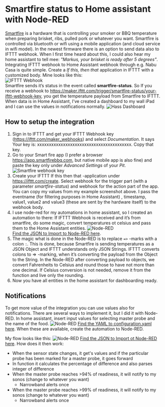 # Smartfire status to Home assistant with Node-RED

[Smartfire](https://smartfirebbq.com/) is a hardware that is controlling your smoker or BBQ temperature when preparing brisket, ribs, pulled pork or whatever you want. Smartfire is controlled via bluetooth or wifi using a mobile application (and cloud service in wifi model). In the newest firmware there is an option to send data also to IFTTT webhook. When I first time heard about this, I could also hear my home assistant to tell mee: *"Markus, your brisket is ready after 5 degrees"*.  
Integrating IFTTT webhook to Home Assistant webhook through e.g. Nabu Casa is quite simple. Create a *If this, then that* application in IFTTT with a customized body. Mine looks like this:  
![IFTTT Webhook](http://lintuala.fi/pics/hass-ifttt-smartfire-webhook.png)  
Smartfire sends it’s status in the event called **smartfire-status**. So If you receive a webhook to <https://maker.ifttt.com/trigger/smartfire-status/your-ifttt-webhook-key>, you get the temperature payload from Smartfire to IFTTT.
When data is in Home Assistant, I’ve created a dashboard to my wall iPad and I can use the values in notifications normally.
![Hass Dashboard](http://lintuala.fi/pics/hass-smartfiredashboard-v1.png)

## How to setup the integration

1. Sign in to IFTTT and get your IFTTT Webhook key (<https://ifttt.com/maker_webhooks>) and select *Documentation*. It says Your key is: xxxxxxxxxxxxxxxxxxxxxxxxxxxxxxxxxxxxxxxx. Copy that key.
2. Go to your Smart fire app (I prefer a browser <https://app.smartfirebbq.com>, but native mobile app is also fine) and paste the key only under *Advanced Settings* of your *Pit*.
![Smartfire webhook key](http://lintuala.fi/pics/hass-smartfire-webhook-key.jpg)
3. Create your IFTTT If this then that -application under <https://ifttt.com/create>. Select webhook for the trigger part (with a parameter *smartfire-status*) and webhook for the action part of the app. You can copy my values from my example screenshot above. I pass the eventname (for filtering purposes in Home Assistant) , timestamp, value1, value2 and value3 (these are sent by the hardware itself) to the webhook body.
4. I use node-red for my automations in home assistant, so I created an automation to there: If IFTTT Webhook is received and it’s from smartfire, do some magic, convert temperatures ot celsius and pass them to the Home Assistant entities.
![Node-RED](http://lintuala.fi/pics/hass-smartfire-nodered.png)  
[Find the JSON to Import to Node-RED here](./NodeRed.json).
5. The magic what is done in the Node-RED is to replace `=>` -marks with a colon `:`. This is done, because Smartfire is sending temperatures as a JSON Object and IFTTT understands only JSON Strings. IFTTT converts colons to => -marking, when it’s converting the payload from the Object to the String. In the Node-RED after converting payload to objects, we convert Fahrenheits to Celsius and round those to have not more than one decimal. If Celsius conversion is not needed, remove it from the function and live only the rounding.
6. Now you have all entities in the home assistant for dashboarding ready.

## Notifications

To get more value of the integration you can use values also for notifications. There are several ways to implement it, but I did it with Node-RED. In home assistant, insert input values for selecting master probe and the name of the food.
![Node-RED](http://lintuala.fi/pics/hass-smartfire-selectors.png)
[Find the YAML to configuration.yaml here](./smartfire-selector.yaml).
When these are available, create the automation to Node-RED.

My flow looks like this:
![Node-RED](http://lintuala.fi/pics/hass-smartfire-nodered-notifications.png)
[Find the JSON to Import ot Node-RED here](./NodeRedNotifications.json).
How does it then work:

- When the sensor state changes, it get's values and if the particular probe has been marked for a master probe, it goes forward
- In function it calculates the percentage of difference and also parses integer of difference
- When the master probe reaches >94% of readiness, it will notify to my sonos (change to whatever you want)
  - Narrowband alerts once
- When the master probe reaches >99% of readiness, it will notify to my sonos (change to whatever you want)
  - Narrowband alerts once
